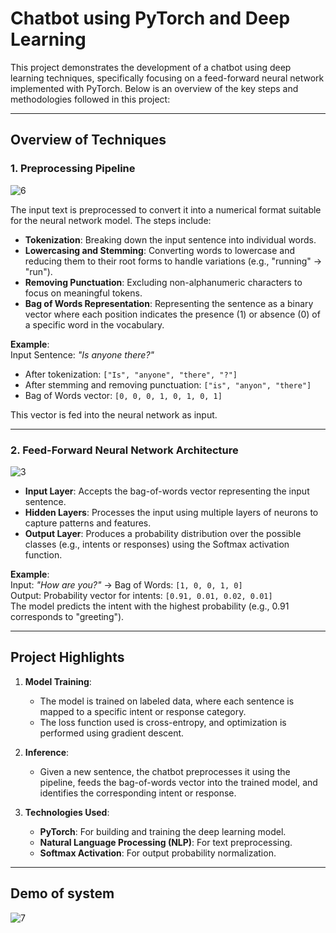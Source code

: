 # Chatbot using PyTorch and Deep Learning

This project demonstrates the development of a chatbot using deep learning techniques, specifically focusing on a feed-forward neural network implemented with PyTorch. Below is an overview of the key steps and methodologies followed in this project:

---

## Overview of Techniques

### 1. **Preprocessing Pipeline**
![6](https://github.com/user-attachments/assets/48b5f0a1-fd56-4b7e-9e0c-4453de16e512)

The input text is preprocessed to convert it into a numerical format suitable for the neural network model. The steps include:

- **Tokenization**: Breaking down the input sentence into individual words.
- **Lowercasing and Stemming**: Converting words to lowercase and reducing them to their root forms to handle variations (e.g., "running" → "run").
- **Removing Punctuation**: Excluding non-alphanumeric characters to focus on meaningful tokens.
- **Bag of Words Representation**: Representing the sentence as a binary vector where each position indicates the presence (1) or absence (0) of a specific word in the vocabulary.

**Example**:  
Input Sentence: *"Is anyone there?"*  
- After tokenization: `["Is", "anyone", "there", "?"]`  
- After stemming and removing punctuation: `["is", "anyon", "there"]`  
- Bag of Words vector: `[0, 0, 0, 1, 0, 1, 0, 1]`

This vector is fed into the neural network as input.

---

### 2. **Feed-Forward Neural Network Architecture**
![3](https://github.com/user-attachments/assets/08862ff9-2b77-43f1-b5e1-bb9cf4b52137)

- **Input Layer**: Accepts the bag-of-words vector representing the input sentence.
- **Hidden Layers**: Processes the input using multiple layers of neurons to capture patterns and features.
- **Output Layer**: Produces a probability distribution over the possible classes (e.g., intents or responses) using the Softmax activation function.

**Example**:  
Input: *"How are you?"* → Bag of Words: `[1, 0, 0, 1, 0]`  
Output: Probability vector for intents: `[0.91, 0.01, 0.02, 0.01]`  
The model predicts the intent with the highest probability (e.g., 0.91 corresponds to "greeting").

---

## Project Highlights

1. **Model Training**:
   - The model is trained on labeled data, where each sentence is mapped to a specific intent or response category.
   - The loss function used is cross-entropy, and optimization is performed using gradient descent.

2. **Inference**:
   - Given a new sentence, the chatbot preprocesses it using the pipeline, feeds the bag-of-words vector into the trained model, and identifies the corresponding intent or response.

3. **Technologies Used**:
   - **PyTorch**: For building and training the deep learning model.
   - **Natural Language Processing (NLP)**: For text preprocessing.
   - **Softmax Activation**: For output probability normalization.

---

## Demo of system
![7](https://github.com/user-attachments/assets/a763ff21-ade6-4bbb-aba9-eb4743812b58)

